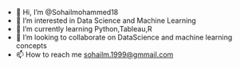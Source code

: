 - 👋 Hi, I’m @Sohailmohammed18
- 👀 I’m interested in Data Science and Machine Learning
- 🌱 I’m currently learning Python,Tableau,R
- 💞️ I’m looking to collaborate on DataScience and machine learning concepts
- 📫 How to reach me sohailm.1999@gmmail.com

<!---
Sohailmohammed18/Sohailmohammed18 is a ✨ special ✨ repository because its `README.md` (this file) appears on your GitHub profile.
You can click the Preview link to take a look at your changes.
--->
